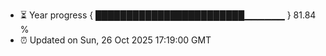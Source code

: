 - ⏳ Year progress { ████████████████████████▁▁▁▁▁▁ } 81.84 %
- ⏰ Updated on Sun, 26 Oct 2025 17:19:00 GMT

